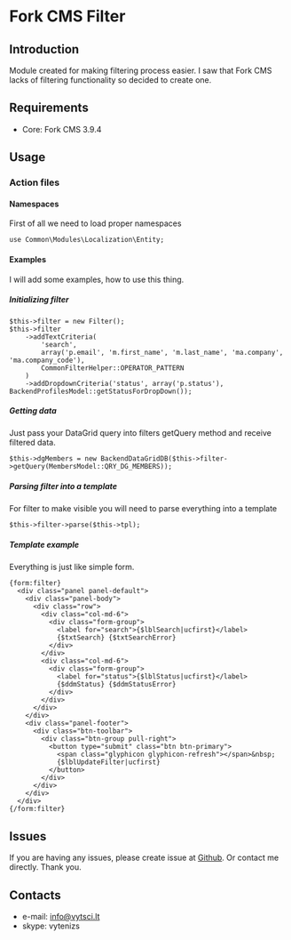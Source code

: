 # Fork CMS Filter
## Introduction
Module created for making filtering process easier. I saw that Fork CMS lacks of filtering functionality so decided
to create one.

## Requirements
* Core: Fork CMS 3.9.4

## Usage
### Action files
#### Namespaces
First of all we need to load proper namespaces

```
use Common\Modules\Localization\Entity;
```

#### Examples
I will add some examples, how to use this thing.

##### Initializing filter

```
$this->filter = new Filter();
$this->filter
    ->addTextCriteria(
        'search',
        array('p.email', 'm.first_name', 'm.last_name', 'ma.company', 'ma.company_code'),
        CommonFilterHelper::OPERATOR_PATTERN
    )
    ->addDropdownCriteria('status', array('p.status'), BackendProfilesModel::getStatusForDropDown());
```

##### Getting data
Just pass your DataGrid query into filters getQuery method and receive filtered data.

```
$this->dgMembers = new BackendDataGridDB($this->filter->getQuery(MembersModel::QRY_DG_MEMBERS));
```

##### Parsing filter into a template
For filter to make visible you will need to parse everything into a template

```
$this->filter->parse($this->tpl);
```

##### Template example
Everything is just like simple form.

```
{form:filter}
  <div class="panel panel-default">
    <div class="panel-body">
      <div class="row">
        <div class="col-md-6">
          <div class="form-group">
            <label for="search">{$lblSearch|ucfirst}</label>
            {$txtSearch} {$txtSearchError}
          </div>
        </div>
        <div class="col-md-6">
          <div class="form-group">
            <label for="status">{$lblStatus|ucfirst}</label>
            {$ddmStatus} {$ddmStatusError}
          </div>
        </div>
      </div>
    </div>
    <div class="panel-footer">
      <div class="btn-toolbar">
        <div class="btn-group pull-right">
          <button type="submit" class="btn btn-primary">
            <span class="glyphicon glyphicon-refresh"></span>&nbsp;
            {$lblUpdateFilter|ucfirst}
          </button>
        </div>
      </div>
    </div>
  </div>
{/form:filter}
```

## Issues
If you are having any issues, please create issue at [Github](https://github.com/vytenizs/forkcms-module-filter/issues).
Or contact me directly. Thank you.

## Contacts

* e-mail: info@vytsci.lt
* skype: vytenizs

